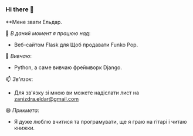 ### Hi there 👋

**Мене звати Ельдар.

🔭 *В даний момент я працюю над*:

- Веб-сайтом Flask для Щоб продавати Funko Pop.

🌱 *Вивчаю*:

- Python, а саме вивчаю фреймворк Django.

📫 *Зв'язок*:

- Для зв'язку зі мною ви можете надіслати лист на zanizdra.eldar@gmail.com

😄 *Прикмета*:

- Я дуже люблю вчитися та програмувати, ще я граю на гітарі і читаю книжки.

<!--
**EldarZanizdra/EldarZanizdra** is a ✨ _special_ ✨ repository because its `README.md` (this file) appears on your GitHub profile.
-->
